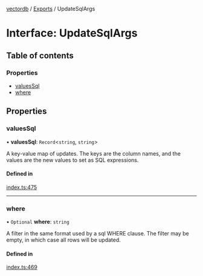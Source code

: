 [vectordb](../README.md) / [Exports](../modules.md) / UpdateSqlArgs

# Interface: UpdateSqlArgs

## Table of contents

### Properties

- [valuesSql](UpdateSqlArgs.md#valuessql)
- [where](UpdateSqlArgs.md#where)

## Properties

### valuesSql

• **valuesSql**: `Record`\<`string`, `string`\>

A key-value map of updates. The keys are the column names, and the values are the
new values to set as SQL expressions.

#### Defined in

[index.ts:475](https://github.com/lancedb/lancedb/blob/5228ca4/node/src/index.ts#L475)

___

### where

• `Optional` **where**: `string`

A filter in the same format used by a sql WHERE clause. The filter may be empty,
in which case all rows will be updated.

#### Defined in

[index.ts:469](https://github.com/lancedb/lancedb/blob/5228ca4/node/src/index.ts#L469)
